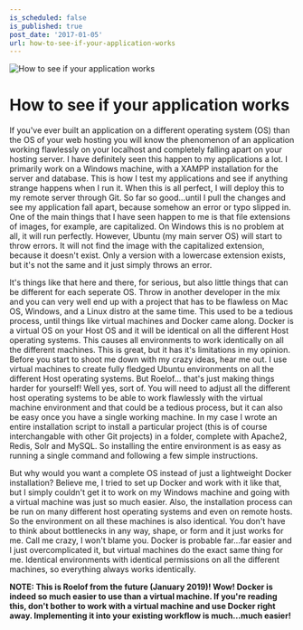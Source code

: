 ```yaml
---
is_scheduled: false
is_published: true
post_date: '2017-01-05'
url: how-to-see-if-your-application-works
---
```

![How to see if your application works](/images/articles/gears.jpg)

# How to see if your application works

If you've ever built an application on a different operating system (OS) than the OS of your web hosting you will know the phenomenon of an application working flawlessly on your localhost and completely falling apart on your hosting server. I have definitely seen this happen to my applications a lot. I primarily work on a Windows machine, with a XAMPP installation for the server and database. This is how I test my applications and see if anything strange happens when I run it. When this is all perfect, I will deploy this to my remote server through Git. So far so good...until I pull the changes and see my application fall apart, because somehow an error or typo slipped in. One of the main things that I have seen happen to me is that file extensions of images, for example, are capitalized. On Windows this is no problem at all, it will run perfectly. However, Ubuntu (my main server OS) will start to throw errors. It will not find the image with the capitalized extension, because it doesn't exist. Only a version with a lowercase extension exists, but it's not the same and it just simply throws an error.

It's things like that here and there, for serious, but also little things that can be different for each seperate OS. Throw in another developer in the mix and you can very well end up with a project that has to be flawless on Mac OS, Windows, and a Linux distro at the same time. This used to be a tedious process, until things like virtual machines and Docker came along. Docker is a virtual OS on your Host OS and it will be identical on all the different Host operating systems. This causes all environments to work identically on all the different machines. This is great, but it has it's limitations in my opinion. Before you start to shoot me down with my crazy ideas, hear me out. I use virtual machines to create fully fledged Ubuntu environments on all the different Host operating systems. But Roelof... that's just making things harder for yourself! Well yes, sort of. You will need to adjust all the different host operating systems to be able to work flawlessly with the virtual machine environment and that could be a tedious process, but it can also be easy once you have a single working machine. In my case I wrote an entire installation script to install a particular project (this is of course interchangable with other Git projects) in a folder, complete with Apache2, Redis, Solr and MySQL. So installing the entire environment is as easy as running a single command and following a few simple instructions.

But why would you want a complete OS instead of just a lightweight Docker installation? Believe me, I tried to set up Docker and work with it like that, but I simply couldn't get it to work on my Windows machine and going with a virtual machine was just so much easier. Also, the installation process can be run on many different host operating systems and even on remote hosts. So the environment on all these machines is also identical. You don't have to think about bottlenecks in any way, shape, or form and it just works for me. Call me crazy, I won't blame you. Docker is probable far...far easier and I just overcomplicated it, but virtual machines do the exact same thing for me. Identical environments with identical permissions on all the different machines, so everything always works identically.

**NOTE:
This is Roelof from the future (January 2019)! Wow! Docker is indeed so much easier to use than a virtual machine. If you're reading this, don't bother to work with a virtual machine and use Docker right away. Implementing it into your existing workflow is much...much easier!**
